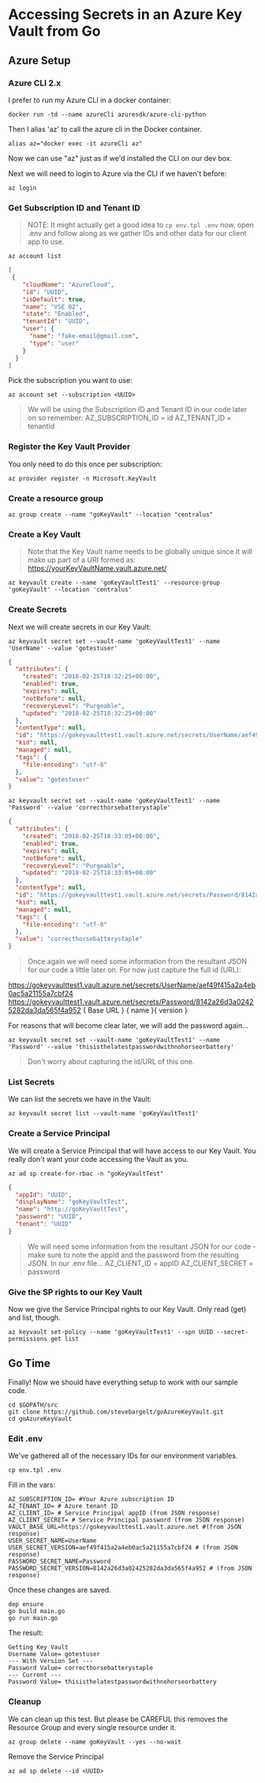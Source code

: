 # Accessing Secrets in an Azure Key Vault from Go

## Azure Setup

### Azure CLI 2.x

I prefer to run my Azure CLI in a docker container:

```shell
docker run -td --name azureCli azuresdk/azure-cli-python
```

Then I alias 'az' to call the azure cli in the Docker container.

```shell
alias az="docker exec -it azureCli az"
```

Now we can use "az" just as if we'd installed the CLI on our dev box.

Next we will need to login to Azure via the CLI if we haven't before:

```shell
az login
```

### Get Subscription ID and Tenant ID

> NOTE: It might actually get a good idea to `cp env.tpl .env` now, open .env and follow along as we gather IDs and other data for our client app to use.

```shell
az account list
```

```json
[
 {
    "cloudName": "AzureCloud",
    "id": "UUID",
    "isDefault": true,
    "name": "VSE 02",
    "state": "Enabled",
    "tenantId": "UUID",
    "user": {
      "name": "fake-email@gmail.com",
      "type": "user"
    }
  }
]
```

Pick the subscription you want to use:

```shell
az account set --subscription <UUID>
```

> We will be using the Subscription ID and Tenant ID in our code later on so remember:
> AZ_SUBSCRIPTION_ID = id
> AZ_TENANT_ID = tenantId

### Register the Key Vault Provider

You only need to do this once per subscription:

```shell
az provider register -n Microsoft.KeyVault
```

### Create a resource group

```shell
az group create --name "goKeyVault" --location "centralus"
```

### Create a Key Vault

> Note that the Key Vault name needs to be globally unique since it will make up part of a URI formed as: https://yourKeyVaultName.vault.azure.net/

```shell
az keyvault create --name 'goKeyVaultTest1' --resource-group 'goKeyVault' --location 'centralus'
```

### Create Secrets

Next we will create secrets in our Key Vault:

```shell
az keyvault secret set --vault-name 'goKeyVaultTest1' --name 'UserName' --value 'gotestuser'
```

```json
{
  "attributes": {
    "created": "2018-02-25T18:32:25+00:00",
    "enabled": true,
    "expires": null,
    "notBefore": null,
    "recoveryLevel": "Purgeable",
    "updated": "2018-02-25T18:32:25+00:00"
  },
  "contentType": null,
  "id": "https://gokeyvaulttest1.vault.azure.net/secrets/UserName/aef49f415a2a4eb0ac5a21155a7cbf24",
  "kid": null,
  "managed": null,
  "tags": {
    "file-encoding": "utf-8"
  },
  "value": "gotestuser"
}
```

```shell
az keyvault secret set --vault-name 'goKeyVaultTest1' --name 'Password' --value 'correcthorsebatterystaple'
```

```json
{
  "attributes": {
    "created": "2018-02-25T18:33:05+00:00",
    "enabled": true,
    "expires": null,
    "notBefore": null,
    "recoveryLevel": "Purgeable",
    "updated": "2018-02-25T18:33:05+00:00"
  },
  "contentType": null,
  "id": "https://gokeyvaulttest1.vault.azure.net/secrets/Password/8142a26d3a02425282da3da565f4a952",
  "kid": null,
  "managed": null,
  "tags": {
    "file-encoding": "utf-8"
  },
  "value": "correcthorsebatterystaple"
}
```

> Once again we will need some information from the resultant JSON for our code a little later on. For now just capture the full id (URL):

https://gokeyvaulttest1.vault.azure.net/secrets/UserName/aef49f415a2a4eb0ac5a21155a7cbf24
https://gokeyvaulttest1.vault.azure.net/secrets/Password/8142a26d3a02425282da3da565f4a952
{              Base URL                }       {  name  }{         version              }

For reasons that will become clear later, we will add the password again...

```shell
az keyvault secret set --vault-name 'goKeyVaultTest1' --name 'Password' --value 'thisisthelatestpasswordwithnohorseorbattery'
```

> Don't worry about capturing the id/URL of this one.

### List Secrets

We can list the secrets we have in the Vault:

```shell
az keyvault secret list --vault-name 'goKeyVaultTest1'
```

### Create a Service Principal

We will create a Service Principal that will have access to our Key Vault. You really don't want your code accessing the Vault as you.

```shell
az ad sp create-for-rbac -n "goKeyVaultTest"
```

```json
{
  "appId": "UUID",
  "displayName": "goKeyVaultTest",
  "name": "http://goKeyVaultTest",
  "password": "UUID",
  "tenant": "UUID"
}
```

> We will need some information from the resultant JSON for our code - make sure to note the appId <UUID> and the password from the resulting JSON. In our .env file... 
> AZ_CLIENT_ID = appID
> AZ_CLIENT_SECRET = password

### Give the SP rights to our Key Vault

Now we give the Service Principal rights to our Key Vault. Only read (get) and list, though.

```shell
az keyvault set-policy --name 'goKeyVaultTest1' --spn UUID --secret-permissions get list
```

## Go Time

Finally! Now we should have everything setup to work with our sample code.

```shell
cd $GOPATH/src
git clone https://github.com/stevebargelt/goAzureKeyVault.git
cd goAzureKeyVault
```

### Edit .env

We've gathered all of the necessary IDs for our environment variables.

```shell
cp env.tpl .env
```

Fill in the vars:

```shell
AZ_SUBSCRIPTION_ID= #Your Azure subscription ID
AZ_TENANT_ID= # Azure tenant ID
AZ_CLIENT_ID= # Service Principal appID (from JSON response)
AZ_CLIENT_SECRET= # Service Principal password (from JSON response)
VAULT_BASE_URL=https://gokeyvaulttest1.vault.azure.net #(from JSON response)
USER_SECRET_NAME=UserName
USER_SECRET_VERSION=aef49f415a2a4eb0ac5a21155a7cbf24 # (from JSON response)
PASSWORD_SECRET_NAME=Password
PASSWORD_SECRET_VERSION=8142a26d3a02425282da3da565f4a952 # (from JSON response)
```

Once these changes are saved.

```shell
dep ensure
go build main.go
go run main.go
```

The result:

```text
Getting Key Vault
Username Value= gotestuser
--- With Version Set ---
Password Value= correcthorsebatterystaple
--- Current ---
Password Value= thisisthelatestpasswordwithnohorseorbattery
```

### Cleanup

We can clean up this test. But please be CAREFUL this removes the Resource Group and every single resource under it.

```shell
az group delete --name goKeyVault --yes --no-wait
```

Remove the Service Principal

```shell
az ad sp delete --id <UUID>
```